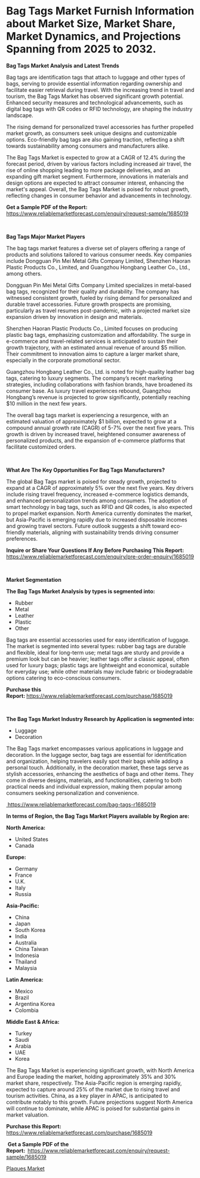 <p><h1>Bag Tags Market Furnish Information about Market Size, Market Share, Market Dynamics, and Projections Spanning from 2025 to 2032.</h1></p><p><strong>Bag Tags Market Analysis and Latest Trends</strong></p>
<p><p>Bag tags are identification tags that attach to luggage and other types of bags, serving to provide essential information regarding ownership and facilitate easier retrieval during travel. With the increasing trend in travel and tourism, the Bag Tags Market has observed significant growth potential. Enhanced security measures and technological advancements, such as digital bag tags with QR codes or RFID technology, are shaping the industry landscape.</p><p>The rising demand for personalized travel accessories has further propelled market growth, as consumers seek unique designs and customizable options. Eco-friendly bag tags are also gaining traction, reflecting a shift towards sustainability among consumers and manufacturers alike. </p><p>The Bag Tags Market is expected to grow at a CAGR of 12.4% during the forecast period, driven by various factors including increased air travel, the rise of online shopping leading to more package deliveries, and an expanding gift market segment. Furthermore, innovations in materials and design options are expected to attract consumer interest, enhancing the market's appeal. Overall, the Bag Tags Market is poised for robust growth, reflecting changes in consumer behavior and advancements in technology.</p></p>
<p><strong>Get a Sample PDF of the Report:&nbsp;</strong> <a href="https://www.reliablemarketforecast.com/enquiry/request-sample/1685019?utm_campaign=1110&utm_medium=2&utm_source=Github&utm_content=ia&utm_term=09022025&utm_id=bag-tags">https://www.reliablemarketforecast.com/enquiry/request-sample/1685019</a></p>
<p>&nbsp;</p>
<p><strong>Bag Tags Major Market Players</strong></p>
<p><p>The bag tags market features a diverse set of players offering a range of products and solutions tailored to various consumer needs. Key companies include Dongguan Pin Mei Metal Gifts Company Limited, Shenzhen Haoran Plastic Products Co., Limited, and Guangzhou Hongbang Leather Co., Ltd., among others.</p><p>Dongguan Pin Mei Metal Gifts Company Limited specializes in metal-based bag tags, recognized for their quality and durability. The company has witnessed consistent growth, fueled by rising demand for personalized and durable travel accessories. Future growth prospects are promising, particularly as travel resumes post-pandemic, with a projected market size expansion driven by innovation in design and materials.</p><p>Shenzhen Haoran Plastic Products Co., Limited focuses on producing plastic bag tags, emphasizing customization and affordability. The surge in e-commerce and travel-related services is anticipated to sustain their growth trajectory, with an estimated annual revenue of around $5 million. Their commitment to innovation aims to capture a larger market share, especially in the corporate promotional sector.</p><p>Guangzhou Hongbang Leather Co., Ltd. is noted for high-quality leather bag tags, catering to luxury segments. The company’s recent marketing strategies, including collaborations with fashion brands, have broadened its consumer base. As luxury travel experiences rebound, Guangzhou Hongbang’s revenue is projected to grow significantly, potentially reaching $10 million in the next few years.</p><p>The overall bag tags market is experiencing a resurgence, with an estimated valuation of approximately $1 billion, expected to grow at a compound annual growth rate (CAGR) of 5-7% over the next five years. This growth is driven by increased travel, heightened consumer awareness of personalized products, and the expansion of e-commerce platforms that facilitate customized orders.</p></p>
<p>&nbsp;</p>
<p><strong>What Are The Key Opportunities For Bag Tags Manufacturers?</strong></p>
<p><p>The global Bag Tags market is poised for steady growth, projected to expand at a CAGR of approximately 5% over the next five years. Key drivers include rising travel frequency, increased e-commerce logistics demands, and enhanced personalization trends among consumers. The adoption of smart technology in bag tags, such as RFID and QR codes, is also expected to propel market expansion. North America currently dominates the market, but Asia-Pacific is emerging rapidly due to increased disposable incomes and growing travel sectors. Future outlook suggests a shift toward eco-friendly materials, aligning with sustainability trends driving consumer preferences.</p></p>
<p><strong>Inquire or Share Your Questions If Any Before Purchasing This Report:</strong> <a href="https://www.reliablemarketforecast.com/enquiry/pre-order-enquiry/1685019?utm_campaign=1110&utm_medium=2&utm_source=Github&utm_content=ia&utm_term=09022025&utm_id=bag-tags">https://www.reliablemarketforecast.com/enquiry/pre-order-enquiry/1685019</a></p>
<p>&nbsp;</p>
<p><strong>Market Segmentation</strong></p>
<p><strong>The Bag Tags Market Analysis by types is segmented into:</strong></p>
<p><ul><li>Rubber</li><li>Metal</li><li>Leather</li><li>Plastic</li><li>Other</li></ul></p>
<p><p>Bag tags are essential accessories used for easy identification of luggage. The market is segmented into several types: rubber bag tags are durable and flexible, ideal for long-term use; metal tags are sturdy and provide a premium look but can be heavier; leather tags offer a classic appeal, often used for luxury bags; plastic tags are lightweight and economical, suitable for everyday use; while other materials may include fabric or biodegradable options catering to eco-conscious consumers.</p></p>
<p><strong>Purchase this Report:&nbsp;</strong><a href="https://www.reliablemarketforecast.com/purchase/1685019?utm_campaign=1110&utm_medium=2&utm_source=Github&utm_content=ia&utm_term=09022025&utm_id=bag-tags">https://www.reliablemarketforecast.com/purchase/1685019</a></p>
<p>&nbsp;</p>
<p><strong>The Bag Tags Market Industry Research by Application is segmented into:</strong></p>
<p><ul><li>Luggage</li><li>Decoration</li></ul></p>
<p><p>The Bag Tags market encompasses various applications in luggage and decoration. In the luggage sector, bag tags are essential for identification and organization, helping travelers easily spot their bags while adding a personal touch. Additionally, in the decoration market, these tags serve as stylish accessories, enhancing the aesthetics of bags and other items. They come in diverse designs, materials, and functionalities, catering to both practical needs and individual expression, making them popular among consumers seeking personalization and convenience.</p></p>
<p><a href="https://www.reliablemarketforecast.com/bag-tags-r1685019?utm_campaign=1110&utm_medium=2&utm_source=Github&utm_content=ia&utm_term=09022025&utm_id=bag-tags">&nbsp;https://www.reliablemarketforecast.com/bag-tags-r1685019</a></p>
<p><strong>In terms of Region, the Bag Tags Market Players available by Region are:</strong></p>
<p>
    <p> <strong> North America: </strong>
        <ul>
            <li>United States</li>
            <li>Canada</li>
        </ul>
        </p> 
    <p> <strong> Europe: </strong>
        <ul>
            <li>Germany</li>
            <li>France</li>
            <li>U.K.</li>
            <li>Italy</li>
            <li>Russia</li>
        </ul>
        </p> 
    <p> <strong> Asia-Pacific: </strong>
        <ul>
            <li>China</li>
            <li>Japan</li>
            <li>South Korea</li>
            <li>India</li>
            <li>Australia</li>
            <li>China Taiwan</li>
            <li>Indonesia</li>
            <li>Thailand</li>
            <li>Malaysia</li>
        </ul>
        </p> 
    <p> <strong> Latin America: </strong>
        <ul>
            <li>Mexico</li>
            <li>Brazil</li>
            <li>Argentina Korea</li>
            <li>Colombia</li>
        </ul>
        </p> 
    <p> <strong> Middle East & Africa: </strong>
        <ul>
            <li>Turkey</li>
            <li>Saudi</li>
            <li>Arabia</li>
            <li>UAE</li>
            <li>Korea</li>
        </ul>
    </p>
    </p>
<p><p>The Bag Tags Market is experiencing significant growth, with North America and Europe leading the market, holding approximately 35% and 30% market share, respectively. The Asia-Pacific region is emerging rapidly, expected to capture around 25% of the market due to rising travel and tourism activities. China, as a key player in APAC, is anticipated to contribute notably to this growth. Future projections suggest North America will continue to dominate, while APAC is poised for substantial gains in market valuation.</p></p>
<p><strong>Purchase this Report: </strong><a href="https://www.reliablemarketforecast.com/purchase/1685019?utm_campaign=1110&utm_medium=2&utm_source=Github&utm_content=ia&utm_term=09022025&utm_id=bag-tags">https://www.reliablemarketforecast.com/purchase/1685019</a></p>
<p>&nbsp;<strong>Get a Sample PDF of the Report:&nbsp;&nbsp;</strong><a href="https://www.reliablemarketforecast.com/enquiry/request-sample/1685019?utm_campaign=1110&utm_medium=2&utm_source=Github&utm_content=ia&utm_term=09022025&utm_id=bag-tags">https://www.reliablemarketforecast.com/enquiry/request-sample/1685019</a></p>
<p><strong></strong></p>
<p><p><a href="https://github.com/WillieWoodard/Market-Research-Report-List-7/blob/main/plaques-market.md?utm_campaign=1110&utm_medium=2&utm_source=Github&utm_content=ia&utm_term=09022025&utm_id=bag-tags">Plaques Market</a></p></p>